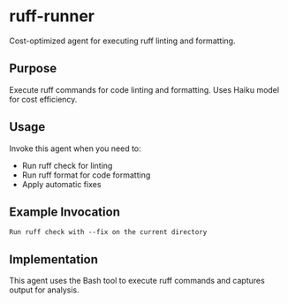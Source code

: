 # ruff-runner

Cost-optimized agent for executing ruff linting and formatting.

## Purpose

Execute ruff commands for code linting and formatting. Uses Haiku model for cost efficiency.

## Usage

Invoke this agent when you need to:

- Run ruff check for linting
- Run ruff format for code formatting
- Apply automatic fixes

## Example Invocation

```
Run ruff check with --fix on the current directory
```

## Implementation

This agent uses the Bash tool to execute ruff commands and captures output for analysis.
